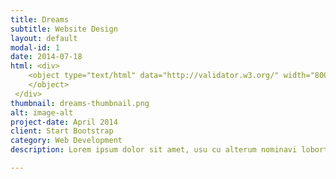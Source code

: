 ```yaml
---
title: Dreams
subtitle: Website Design
layout: default
modal-id: 1
date: 2014-07-18
html: <div> 
    <object type="text/html" data="http://validator.w3.org/" width="800px" height="600px" style="overflow:auto;border:5px ridge blue">
    </object>
 </div>
thumbnail: dreams-thumbnail.png
alt: image-alt
project-date: April 2014
client: Start Bootstrap
category: Web Development
description: Lorem ipsum dolor sit amet, usu cu alterum nominavi lobortis. At duo novum diceret. Tantas apeirian vix et, usu sanctus postulant inciderint ut, populo diceret necessitatibus in vim. Cu eum dicam feugiat noluisse.

---
```

